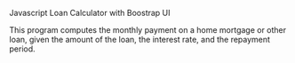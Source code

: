 Javascript Loan Calculator with Boostrap UI

This program computes the monthly payment on a home mortgage or other loan, given the amount of the loan, the interest rate, and the repayment period. 
